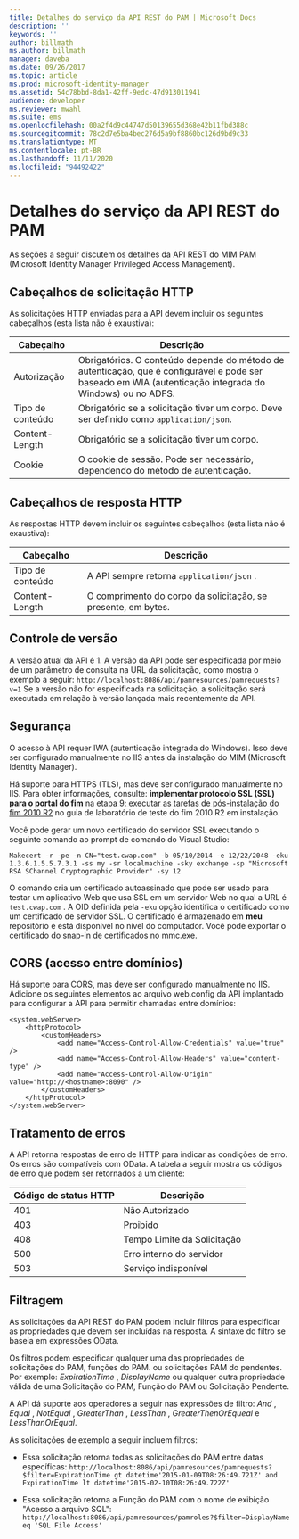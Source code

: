 ```yaml
---
title: Detalhes do serviço da API REST do PAM | Microsoft Docs
description: ''
keywords: ''
author: billmath
ms.author: billmath
manager: daveba
ms.date: 09/26/2017
ms.topic: article
ms.prod: microsoft-identity-manager
ms.assetid: 54c78bbd-8da1-42ff-9edc-47d913011941
audience: developer
ms.reviewer: mwahl
ms.suite: ems
ms.openlocfilehash: 00a2f4d9c44747d50139655d368e42b11fbd388c
ms.sourcegitcommit: 78c2d7e5ba4bec276d5a9bf8860bc126d9bd9c33
ms.translationtype: MT
ms.contentlocale: pt-BR
ms.lasthandoff: 11/11/2020
ms.locfileid: "94492422"
---
```

# <a name="pam-rest-api-service-details"></a>Detalhes do serviço da API REST do PAM
As seções a seguir discutem os detalhes da API REST do MIM PAM (Microsoft Identity Manager Privileged Access Management).

<h2 id="http-request-and-response-headers">Cabeçalhos de solicitação HTTP</h2>

As solicitações HTTP enviadas para a API devem incluir os seguintes cabeçalhos (esta lista não é exaustiva):

Cabeçalho | Descrição
-------|------------
Autorização | Obrigatórios. O conteúdo depende do método de autenticação, que é configurável e pode ser baseado em WIA (autenticação integrada do Windows) ou no ADFS.
Tipo de conteúdo | Obrigatório se a solicitação tiver um corpo. Deve ser definido como `application/json`.
Content-Length | Obrigatório se a solicitação tiver um corpo. 
Cookie | O cookie de sessão. Pode ser necessário, dependendo do método de autenticação.

## <a name="http-response-headers"></a>Cabeçalhos de resposta HTTP

As respostas HTTP devem incluir os seguintes cabeçalhos (esta lista não é exaustiva):

Cabeçalho | Descrição
-------|------------
Tipo de conteúdo | A API sempre retorna `application/json` .
Content-Length | O comprimento do corpo da solicitação, se presente, em bytes.

## <a name="versioning"></a>Controle de versão 
A versão atual da API é 1. A versão da API pode ser especificada por meio de um parâmetro de consulta na URL da solicitação, como mostra o exemplo a seguir: `http://localhost:8086/api/pamresources/pamrequests?v=1` Se a versão não for especificada na solicitação, a solicitação será executada em relação à versão lançada mais recentemente da API. 

## <a name="security"></a>Segurança 
O acesso à API requer IWA (autenticação integrada do Windows). Isso deve ser configurado manualmente no IIS antes da instalação do MIM (Microsoft Identity Manager).

Há suporte para HTTPS (TLS), mas deve ser configurado manualmente no IIS. Para obter informações, consulte: **implementar protocolo SSL (SSL) para o portal do fim** na [etapa 9: executar as tarefas de pós-instalação do fim 2010 R2](https://technet.microsoft.com/library/hh322875.aspx) no guia de laboratório de teste do fim 2010 R2 em instalação. 

Você pode gerar um novo certificado do servidor SSL executando o seguinte comando ao prompt de comando do Visual Studio:

```
Makecert -r -pe -n CN="test.cwap.com" -b 05/10/2014 -e 12/22/2048 -eku 1.3.6.1.5.5.7.3.1 -ss my -sr localmachine -sky exchange -sp "Microsoft RSA SChannel Cryptographic Provider" -sy 12
```
 
O comando cria um certificado autoassinado que pode ser usado para testar um aplicativo Web que usa SSL em um servidor Web no qual a URL é `test.cwap.com` . A OID definida pela `-eku` opção identifica o certificado como um certificado de servidor SSL. O certificado é armazenado em **meu** repositório e está disponível no nível do computador. Você pode exportar o certificado do snap-in de certificados no mmc.exe.

## <a name="cross-domain-access-cors"></a>CORS (acesso entre domínios) 
Há suporte para CORS, mas deve ser configurado manualmente no IIS. Adicione os seguintes elementos ao arquivo web.config da API implantado para configurar a API para permitir chamadas entre domínios: 

```
<system.webServer>       
    <httpProtocol> 
        <customHeaders> 
            <add name="Access-Control-Allow-Credentials" value="true"  /> 
            <add name="Access-Control-Allow-Headers" value="content-type" /> 
            <add name="Access-Control-Allow-Origin" value="http://<hostname>:8090" /> 
        </customHeaders> 
    </httpProtocol> 
</system.webServer> 
```

## <a name="error-handling"></a>Tratamento de erros 
A API retorna respostas de erro de HTTP para indicar as condições de erro. Os erros são compatíveis com OData. A tabela a seguir mostra os códigos de erro que podem ser retornados a um cliente:

Código de status HTTP | Descrição
-----------------|------------
401 | Não Autorizado 
403 | Proibido 
408 | Tempo Limite da Solicitação   
500 | Erro interno do servidor 
503 | Serviço indisponível 

## <a name="filtering"></a>Filtragem 
As solicitações da API REST do PAM podem incluir filtros para especificar as propriedades que devem ser incluídas na resposta. A sintaxe do filtro se baseia em expressões OData.

Os filtros podem especificar qualquer uma das propriedades de solicitações do PAM, funções do PAM. ou solicitações PAM do pendentes. Por exemplo: *ExpirationTime* , *DisplayName* ou qualquer outra propriedade válida de uma Solicitação do PAM, Função do PAM ou Solicitação Pendente.

A API dá suporte aos operadores a seguir nas expressões de filtro: *And* , *Equal* , *NotEqual* , *GreaterThan* , *LessThan* , *GreaterThenOrEqueal* e *LessThanOrEqual*. 

As solicitações de exemplo a seguir incluem filtros:

- Essa solicitação retorna todas as solicitações do PAM entre datas específicas: `http://localhost:8086/api/pamresources/pamrequests?$filter=ExpirationTime gt datetime'2015-01-09T08:26:49.721Z' and ExpirationTime lt datetime'2015-02-10T08:26:49.722Z' `
 
- Essa solicitação retorna a Função do PAM com o nome de exibição "Acesso a arquivo SQL": `http://localhost:8086/api/pamresources/pamroles?$filter=DisplayName eq 'SQL File Access' `
